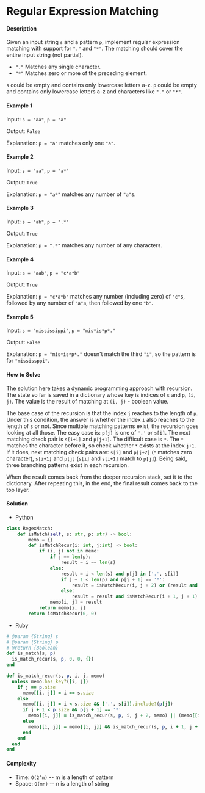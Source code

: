 # Regular Expression Matching

#### Description

Given an input string `s` and a pattern `p`, implement regular expression matching with support for `"."` and `"*"`.
The matching should cover the entire input string (not partial).

- `"."` Matches any single character.
- `"*"` Matches zero or more of the preceding element.

`s` could be empty and contains only lowercase letters a-z.
`p` could be empty and contains only lowercase letters a-z and characters like `"."` or `"*"`.

#### Example 1
Input: `s = "aa"`, `p = "a"`

Output: `False`

Explanation: `p = "a"` matches only one `"a"`.

#### Example 2
Input: `s = "aa"`,  `p = "a*"`

Output: `True`

Explanation: `p = "a*"` matches any number of `"a"`s.

#### Example 3
Input: `s = "ab"`, `p = ".*"`

Output: `True`

Explanation: `p = ".*"` matches any number of any characters.

#### Example 4
Input: `s = "aab"`, `p = "c*a*b"`

Output: `True`

Explanation: `p = "c*a*b"` matches any number (including zero) of `"c"`s, followed by any number of `"a"`s, then followed by one `"b"`.

#### Example 5
Input: `s = "mississippi"`, `p = "mis*is*p*."`

Output: `False`

Explanation: `p = "mis*is*p*."` doesn't match the third `"i"`, so the pattern is for `"mississppi"`. 

#### How to Solve

The solution here takes a dynamic programming approach with recursion.
The state so far is saved in a dictionary whose key is indices of `s` and `p`, `(i, j)`. The value is the result of matching at `(i, j)` - boolean value.

The base case of the recursion is that the index `j` reaches to the length of `p`. Under this condition, the answer is whether the index `i` also reaches to the length of `s` or not.
Since multiple matching patterns exist, the recursion goes looking at all those.
The easy case is: `p[j]` is one of `'.'` or `s[i]`. The next matching check pair is `s[i+1]` and `p[j+1]`.
The difficult case is `*`. The `*` matches the character before it, so check whether `*` exists at the index `j+1`. If it does, next matching check pairs are: `s[i]` and `p[j+2]` (`*` matches zero character), `s[i+1]` and `p[j]` (`s[i]` and `s[i+1]` match to `p[j]`).
Being said, three branching patterns exist in each recursion.

When the result comes back from the deeper recursion stack, set it to the dictionary. After repeating this, in the end, the final result comes back to the top layer.

#### Solution
- Python

```python
class RegexMatch:
    def isMatch(self, s: str, p: str) -> bool:
        memo = {}
        def isMatchRecur(i: int, j:int) -> bool:
            if (i, j) not in memo:
                if j == len(p):
                    result = i == len(s)
                else:
                    result = i < len(s) and p[j] in ['.', s[i]]
                    if j + 1 < len(p) and p[j + 1] == '*':
                        result = isMatchRecur(i, j + 2) or (result and isMatchRecur(i + 1, j))
                    else:
                        result = result and isMatchRecur(i + 1, j + 1)
                memo[i, j] = result
            return memo[i, j]
        return isMatchRecur(0, 0)
```

- Ruby

```ruby
# @param {String} s
# @param {String} p
# @return {Boolean}
def is_match(s, p)
  is_match_recur(s, p, 0, 0, {})
end

def is_match_recur(s, p, i, j, memo)
  unless memo.has_key?([i, j])
    if j == p.size
      memo[[i, j]] = i == s.size
    else
      memo[[i, j]] = i < s.size && ['.', s[i]].include?(p[j])
      if j + 1 < p.size && p[j + 1] == '*'
        memo[[i, j]] = is_match_recur(s, p, i, j + 2, memo) || (memo[[i, j]] && is_match_recur(s, p, i + 1, j, memo))
      else
        memo[[i, j]] = memo[[i, j]] && is_match_recur(s, p, i + 1, j + 1, memo)
      end
    end
  end
end
```

#### Complexity
- Time: `O(2^m)` -- m is a length of pattern
- Space: `O(mn)` -- n is a length of string
